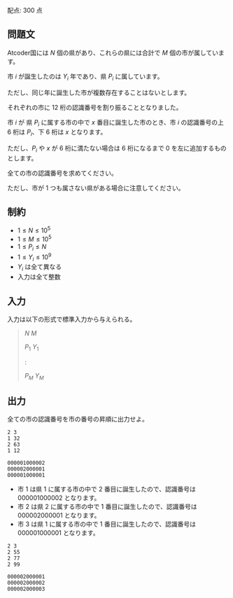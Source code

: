 配点: $300$ 点

## 問題文

Atcoder国には $N$ 個の県があり、これらの県には合計で $M$ 個の市が属しています。

市 $i$ が誕生したのは $Y_i$ 年であり、県 $P_i$ に属しています。

ただし、同じ年に誕生した市が複数存在することはないとします。

それぞれの市に $12$ 桁の認識番号を割り振ることとなりました。

市 $i$ が 県 $P_i$ に属する市の中で $x$ 番目に誕生した市のとき、市 $i$ の認識番号の上 $6$ 桁は $P_i$、下 $6$ 桁は $x$ となります。

ただし、$P_i$ や $x$ が $6$ 桁に満たない場合は $6$ 桁になるまで $0$ を左に追加するものとします。

全ての市の認識番号を求めてください。

ただし、市が $1$ つも属さない県がある場合に注意してください。

## 制約

- $1 \leq N \leq 10^5$
- $1 \leq M \leq 10^5$
- $1 \leq P_i \leq N$
- $1 \leq Y_i \leq 10^9$
- $Y_i$ は全て異なる
- 入力は全て整数

## 入力

入力は以下の形式で標準入力から与えられる。

> $N$ $M$
> 
> $P_1$ $Y_1$
> 
> $:$
> 
> $P_M$ $Y_M$

## 出力

全ての市の認識番号を市の番号の昇順に出力せよ。

```input1
2 3
1 32
2 63
1 12
```

```output1
000001000002
000002000001
000001000001
```

- 市 $1$ は県 $1$ に属する市の中で $2$ 番目に誕生したので、認識番号は $000001000002$ となります。
- 市 $2$ は県 $2$ に属する市の中で $1$ 番目に誕生したので、認識番号は $000002000001$ となります。
- 市 $3$ は県 $1$ に属する市の中で $1$ 番目に誕生したので、認識番号は $000001000001$ となります。

```input2
2 3
2 55
2 77
2 99
```

```output2
000002000001
000002000002
000002000003
```